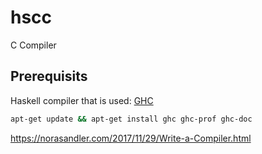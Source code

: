 # hscc
C Compiler 


## Prerequisits 

Haskell compiler that is used: [GHC](https://www.haskell.org/ghc/)

```bash 
apt-get update && apt-get install ghc ghc-prof ghc-doc
```


https://norasandler.com/2017/11/29/Write-a-Compiler.html

